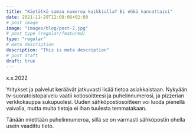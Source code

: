 ```yaml
---
title: "Käytätkö samaa numeroa kaikkialla? Ei ehkä kannattaisi"
date: 2021-11-29T12:09:06+02:00
# post image
image: "images/blog/post-2.jpg"
# post type (regular/featured)
type: "regular"
# meta description
description: "This is meta description"
# post draft
draft: true
---
```


x.x.2022

Yritykset ja palvelut keräävät jatkuvasti lisää tietoa asiakkaistaan. Nykyään tv-suoratoistopalvelu vaatii kotiosoitteesi ja puhelinnumerosi, ja pizzerian verkkokauppa sukupuolesi. Uuden sähköpostiosoitteen voi luoda pienellä vaivalla, mutta muita tietoja ei ihan tuulesta temmatakaan.

Tänään mietitään puhelinnumeroa, sillä se on varmasti sähköpostin ohella usein vaadittu tieto.
